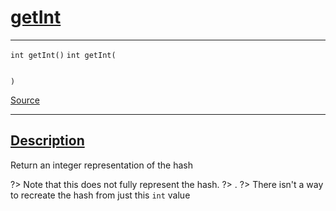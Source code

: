 
<h1 id="get-int">
 <a href="#/api/hash_t/getInt" class="anchor">
   <span>getInt</span>
  </a>
</h1>

<div class="signature">

<hr>

  <div class="definition-container">
    <div class="definition">
      <code class="desktop-only"><span class="token keyword">int</span> getInt()</code>
      <code class="mobile-only"><span class="token keyword">int</span> getInt(
    
)</code>
      <div class="flex-spacing"></div>
      <a href="https://github.com/libocca/occa/blob/22da1992/include/occa/utils/hash.hpp#L119" target="_blank">Source</a>
    </div>
    
  </div>

  <hr>
</div>


<h2 id="description">
 <a href="#/api/hash_t/getInt?id=description" class="anchor">
   <span>Description</span>
  </a>
</h2>

Return an integer representation of the hash

?> Note that this does not fully represent the hash.
?> .
?> There isn't a way to recreate the hash from just this `int` value
